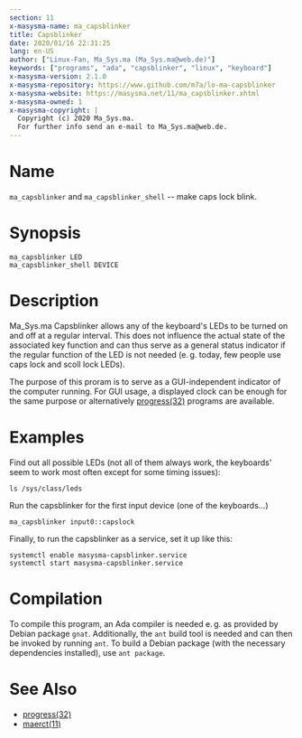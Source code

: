 ```yaml
---
section: 11
x-masysma-name: ma_capsblinker
title: Capsblinker
date: 2020/01/16 22:31:25
lang: en-US
author: ["Linux-Fan, Ma_Sys.ma (Ma_Sys.ma@web.de)"]
keywords: ["programs", "ada", "capsblinker", "linux", "keyboard"]
x-masysma-version: 2.1.0
x-masysma-repository: https://www.github.com/m7a/lo-ma-capsblinker
x-masysma-website: https://masysma.net/11/ma_capsblinker.xhtml
x-masysma-owned: 1
x-masysma-copyright: |
  Copyright (c) 2020 Ma_Sys.ma.
  For further info send an e-mail to Ma_Sys.ma@web.de.
---
```

Name
====

`ma_capsblinker` and `ma_capsblinker_shell` -- make caps lock blink.

Synopsis
========

	ma_capsblinker LED
	ma_capsblinker_shell DEVICE

Description
===========

Ma_Sys.ma Capsblinker allows any of the keyboard's LEDs to be turned on and off
at a regular interval. This does not influence the actual state of the
associated key function and can thus serve as a general status indicator if the
regular function of the LED is not needed (e. g. today, few people use caps lock
and scoll lock LEDs).

The purpose of this proram is to serve as a GUI-independent indicator of the
computer running. For GUI usage, a displayed clock can be enough for the same
purpose or alternatively [progress(32)](../32/progress.xhtml) programs are
available.

Examples
========

Find out all possible LEDs (not all of them always work, the keyboards' seem to
work most often except for some timing issues):

	ls /sys/class/leds

Run the capsblinker for the first input device (one of the keyboards...)

	ma_capsblinker input0::capslock

Finally, to run the capsblinker as a service, set it up like this:

	systemctl enable masysma-capsblinker.service
	systemctl start masysma-capsblinker.service

Compilation
===========

To compile this program, an Ada compiler is needed e. g. as provided by Debian
package `gnat`. Additionally, the `ant` build tool is needed and can then be
invoked by running `ant`. To build a Debian package (with the necessary
dependencies installed), use `ant package`.

See Also
========

 * [progress(32)](../32/progress.xhtml)
 * [maerct(11)](maerct.xhtml)
